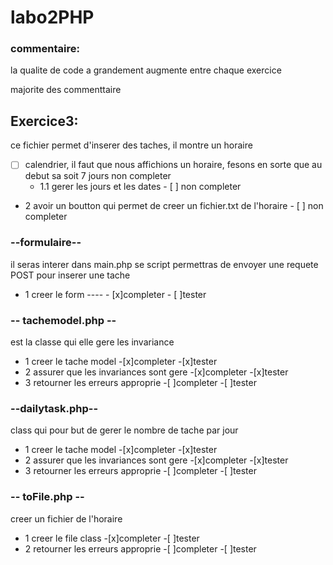 # labo2PHP
### commentaire:
la qualite de code a grandement augmente entre chaque exercice

majorite des commenttaire 

## Exercice3:
ce fichier permet d'inserer des taches, il montre un horaire
- [ ] calendrier, il faut que nous affichions un horaire, fesons en sorte que au debut sa soit 7 jours
  non completer 
  - 1.1 gerer les jours et les dates                                                                       - [ ] non completer
- 2 avoir un boutton qui permet de creer un fichier.txt de l'horaire                                      - [ ] non completer

### --formulaire--
il seras interer dans main.php se script permettras de envoyer une requete POST pour inserer une tache 
- 1 creer le form ----                                                                                   - [x]completer        - [ ]tester    

### -- tachemodel.php -- 
est la classe qui elle gere les invariance                                                            
- 1 creer le tache model                                                                                  -[x]completer      -[x]tester     
- 2 assurer que les invariances sont gere                                                                 -[x]completer      -[x]tester     
- 3 retourner les erreurs approprie                                                                       -[ ]completer      -[ ]tester 


### --dailytask.php--
class qui pour but de gerer le nombre de tache par jour                                                  
- 1 creer le tache model                                                                                  -[x]completer   -[x]tester      
- 2 assurer que les invariances sont gere                                                                 -[x]completer   -[x]tester      
- 3 retourner les erreurs approprie                                                                       -[ ]completer   -[ ]tester

### -- toFile.php --
creer un fichier de l'horaire                                                                             
- 1 creer le file class                                                                                   -[x]completer   -[ ]tester
- 2 retourner les erreurs approprie                                                                       -[ ]completer   -[ ]tester 
